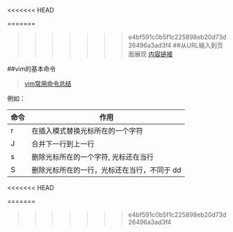 <<<<<<< HEAD

=======
>>>>>>> e4bf591c0b5f1c225898eb20d73d26496a3ad3f4
##从URL输入到页面展现
>[内容链接](http://www.jianshu.com/p/98d74c032a99)

##vim的基本命令
>[vim常用命令总结](http://pizn.github.io/2012/03/03/vim-commonly-used-command.html)


例如：


| 命令 | 作用 |  
| --- | --- | 
| r | 在插入模式替换光标所在的一个字符 | 
| J | 合并下一行到上一行 | 
| s | 删除光标所在的一个字符, 光标还在当行 | 
| S | 删除光标所在的一行，光标还在当行，不同于 dd | 

<<<<<<< HEAD
  
=======



>>>>>>> e4bf591c0b5f1c225898eb20d73d26496a3ad3f4
